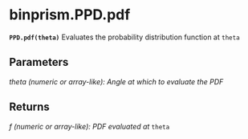 # binprism.PPD.pdf
**`PPD.pdf(theta)`**
Evaluates the probability distribution function at `theta`

## Parameters
*theta (numeric or array-like): Angle at which to evaluate the PDF*

## Returns
*f (numeric or array-like): PDF evaluated at* `theta`
